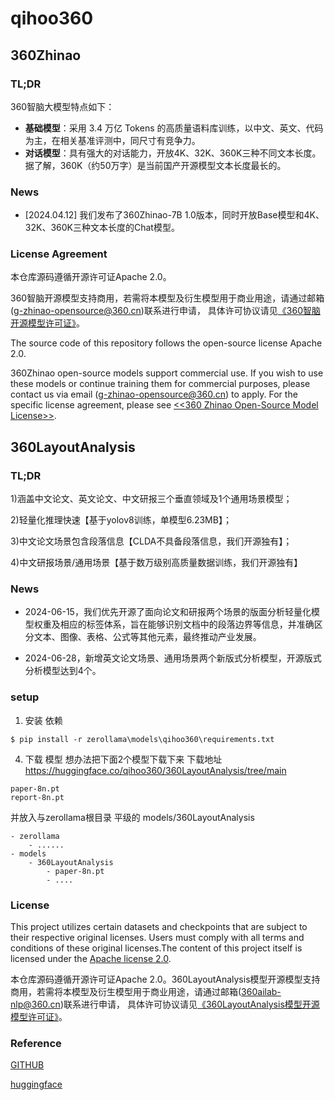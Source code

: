 # qihoo360 

## 360Zhinao

###  TL;DR
360智脑大模型特点如下：
- **基础模型**：采用 3.4 万亿 Tokens 的高质量语料库训练，以中文、英文、代码为主，在相关基准评测中，同尺寸有竞争力。
- **对话模型**：具有强大的对话能力，开放4K、32K、360K三种不同文本长度。据了解，360K（约50万字）是当前国产开源模型文本长度最长的。

### News
- [2024.04.12] 我们发布了360Zhinao-7B 1.0版本，同时开放Base模型和4K、32K、360K三种文本长度的Chat模型。

### License Agreement

本仓库源码遵循开源许可证Apache 2.0。

360智脑开源模型支持商用，若需将本模型及衍生模型用于商业用途，请通过邮箱(g-zhinao-opensource@360.cn)联系进行申请， 具体许可协议请见[《360智脑开源模型许可证》](https://github.com/Qihoo360/360zhinao/blob/main/360%E6%99%BA%E8%84%91%E5%BC%80%E6%BA%90%E6%A8%A1%E5%9E%8B%E8%AE%B8%E5%8F%AF%E8%AF%81.txt)。

The source code of this repository follows the open-source license Apache 2.0.

360​Zhinao open-source models support commercial use. If you wish to use these models or continue training them for commercial purposes, please contact us via email (g-zhinao-opensource@360.cn) to apply. For the specific license agreement, please see [<<360 Zhinao Open-Source Model License>>](https://github.com/Qihoo360/360zhinao/blob/main/360%E6%99%BA%E8%84%91%E5%BC%80%E6%BA%90%E6%A8%A1%E5%9E%8B%E8%AE%B8%E5%8F%AF%E8%AF%81.txt).


## 360LayoutAnalysis

###  TL;DR
1)涵盖中文论文、英文论文、中文研报三个垂直领域及1个通用场景模型；

2)轻量化推理快速【基于yolov8训练，单模型6.23MB】；

3)中文论文场景包含段落信息【CLDA不具备段落信息，我们开源独有】；

4)中文研报场景/通用场景【基于数万级别高质量数据训练，我们开源独有】

### News
- 2024-06-15，我们优先开源了面向论文和研报两个场景的版面分析轻量化模型权重及相应的标签体系，旨在能够识别文档中的段落边界等信息，并准确区分文本、图像、表格、公式等其他元素，最终推动产业发展。

- 2024-06-28，新增英文论文场景、通用场景两个新版式分析模型，开源版式分析模型达到4个。

### setup

1. 安装 依赖 
```
$ pip install -r zerollama\models\qihoo360\requirements.txt  
```

4. 下载 模型
想办法把下面2个模型下载下来
下载地址 https://huggingface.co/qihoo360/360LayoutAnalysis/tree/main
```
paper-8n.pt
report-8n.pt

```
并放入与zerollama根目录 平级的 models/360LayoutAnalysis
```
- zerollama
    - ......
- models
    - 360LayoutAnalysis
        - paper-8n.pt
        - ....
```

### License
This project utilizes certain datasets and checkpoints that are subject to their respective original licenses. Users must comply with all terms and conditions of these original licenses.The content of this project itself is licensed under the [Apache license 2.0](./LICENSE.txt).

本仓库源码遵循开源许可证Apache 2.0。360LayoutAnalysis模型开源模型支持商用，若需将本模型及衍生模型用于商业用途，请通过邮箱([360ailab-nlp@360.cn](mailto:360ailab-nlp@360.cn))联系进行申请， 具体许可协议请见[《360LayoutAnalysis模型开源模型许可证》](./360LayoutAnalysis开源模型许可证.txt)。

### Reference
[GITHUB](https://github.com/360AILAB-NLP/360LayoutAnalysis/)

[huggingface](https://huggingface.co/qihoo360/360LayoutAnalysis)